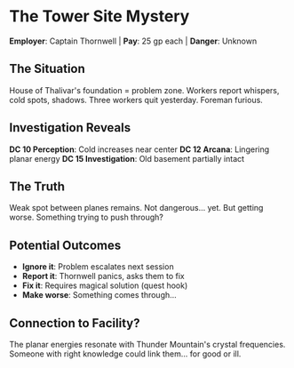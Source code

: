 # The Tower Site Mystery
**Employer**: Captain Thornwell | **Pay**: 25 gp each | **Danger**: Unknown

## The Situation
House of Thalivar's foundation = problem zone.
Workers report whispers, cold spots, shadows.
Three workers quit yesterday. Foreman furious.

## Investigation Reveals
**DC 10 Perception**: Cold increases near center
**DC 12 Arcana**: Lingering planar energy
**DC 15 Investigation**: Old basement partially intact

## The Truth
Weak spot between planes remains.
Not dangerous... yet. But getting worse.
Something trying to push through?

## Potential Outcomes
- **Ignore it**: Problem escalates next session
- **Report it**: Thornwell panics, asks them to fix
- **Fix it**: Requires magical solution (quest hook)
- **Make worse**: Something comes through...

## Connection to Facility?
The planar energies resonate with Thunder Mountain's
crystal frequencies. Someone with right knowledge
could link them... for good or ill.